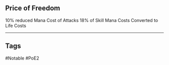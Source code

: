 ## Price of Freedom
10% reduced Mana Cost of Attacks
18% of Skill Mana Costs Converted to Life Costs

---
## Tags
#Notable
#PoE2
